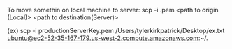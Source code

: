 To move somethin on local machine to server:
  scp -i <keyname>.pem <path to origin (Local)> <path to destination(Server)> 
  
  (ex)
  scp -i productionServerKey.pem /Users/tylerkirkpatrick/Desktop/ex.txt ubuntu@ec2-52-35-167-179.us-west-2.compute.amazonaws.com:~/.
  
